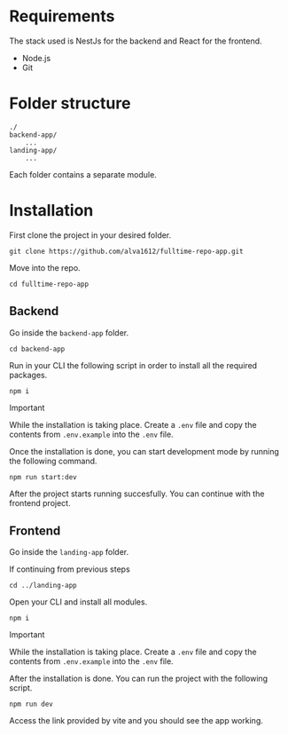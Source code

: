 # Requirements

The stack used is NestJs for the backend and React for the frontend.

- Node.js
- Git

# Folder structure

```
./
backend-app/
    ...
landing-app/
    ...
```

Each folder contains a separate module.

# Installation

First clone the project in your desired folder.

```
git clone https://github.com/alva1612/fulltime-repo-app.git
```

Move into the repo.

```
cd fulltime-repo-app
```

## Backend

Go inside the `backend-app` folder.

```
cd backend-app
```

Run in your CLI the following script in order to install all the required packages.

```
npm i
```

> [!IMPORTANT]
> While the installation is taking place. Create a `.env` file and copy the contents from `.env.example` into the `.env` file.

Once the installation is done, you can start development mode by running the following command.

```
npm run start:dev
```

After the project starts running succesfully. You can continue with the frontend project.

## Frontend

Go inside the `landing-app` folder.

If continuing from previous steps

```
cd ../landing-app
```

Open your CLI and install all modules.

```
npm i
```

> [!IMPORTANT]
> While the installation is taking place. Create a `.env` file and copy the contents from `.env.example` into the `.env` file.

After the installation is done. You can run the project with the following script.

```
npm run dev
```

Access the link provided by vite and you should see the app working.
